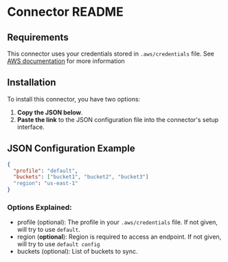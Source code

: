 # Connector README

## Requirements

This connector uses your credentials stored in `.aws/credentials` file.
See [AWS documentation](https://docs.aws.amazon.com/cli/latest/userguide/cli-authentication-user.html) for more information

## Installation

To install this connector, you have two options:

1. **Copy the JSON below**.
2. **Paste the link** to the JSON configuration file into the connector's setup interface.

## JSON Configuration Example

```json
{
  "profile": "default",
  "buckets": ["bucket1", "bucket2", "bucket3"]
  "region": "us-east-1"
}
```

### Options Explained:

- profile (optional): The profile in your `.aws/credentials` file. If not given, will try to use `default`.
- region (**optional**): Region is required to access an endpoint. If not given, will try to use `default config`
- buckets (optional): List of buckets to sync.
